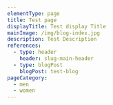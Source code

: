 ```yaml
---
elementType: page
title: Test page
displayTitle: Test display Title
mainImage: /img/blog-index.jpg
description: Test Description
references:
  - type: header
    header: slug-main-header
  - type: blogPost
    blogPost: test-blog
pageCategory:
  - men
  - women
---
```

